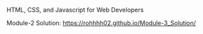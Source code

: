 HTML, CSS, and Javascript for Web Developers

Module-2 Solution: https://rohhhh02.github.io/Module-3_Solution/
